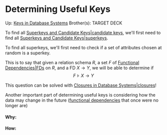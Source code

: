 # Determining Useful Keys

Up: [Keys in Database Systems](keys_in_database_systems)
Brother(s):
TARGET DECK

To find all [Superkeys and Candidate Keys|candidate keys](superkeys_and_candidate_keys|candidate_keys), we'll first need to find all [Superkeys and Candidate Keys|superkeys](superkeys_and_candidate_keys|superkeys).

To find all superkeys, we'll first need to check if a set of attributes chosen at random is a superkey.

This is to say that given a relation schema $R$, a set $F$ of [Functional Dependencies|FDs](functional_dependencies|fds) on $R$, and a FD $X \rightarrow Y$, we will be able to determine if $$F ⊧ X \rightarrow Y$$


This question can be solved with [Closures in Database Systems|closures](closures_in_database_systems|closures)!

Another important part of determining useful keys is considering how the data may change in the future ([functional dependencies](functional_dependencies) that once were no longer are)

































#### Why:
#### How:









